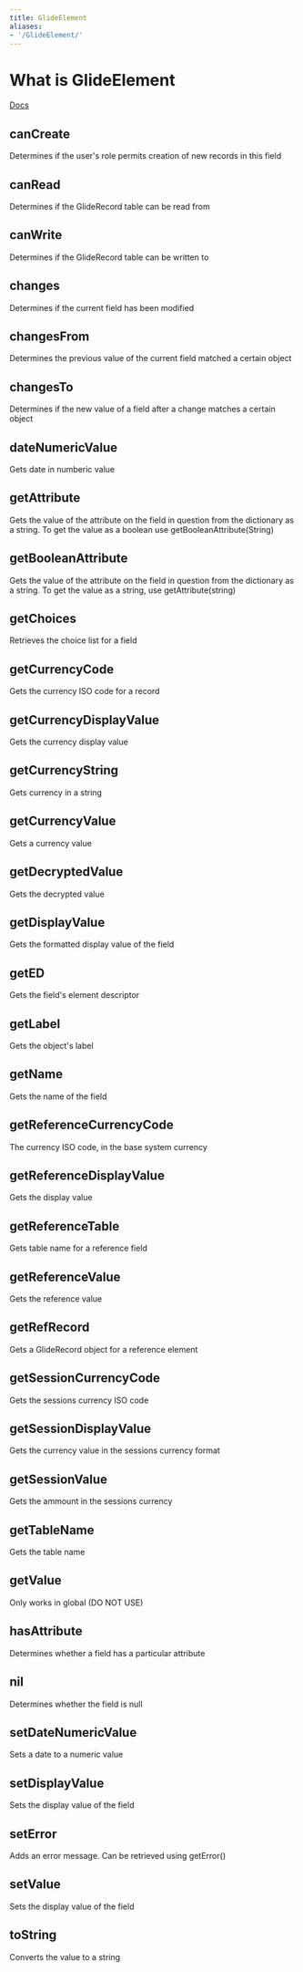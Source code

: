 ```yaml
---
title: GlideElement
aliases: 
- '/GlideElement/'
---
```


# What is GlideElement

[Docs](https://docs.servicenow.com/bundle/kingston-application-development/page/app-store/dev_portal/API_reference/glideElement/concept/c_GlideElementScopedAPI.html)

## canCreate

Determines if the user's role permits creation of new records in this
field

## canRead

Determines if the GlideRecord table can be read from

## canWrite

Determines if the GlideRecord table can be written to

## changes

Determines if the current field has been modified

## changesFrom

Determines the previous value of the current field matched a certain
object

## changesTo

Determines if the new value of a field after a change matches a certain
object

## dateNumericValue

Gets date in numberic value

## getAttribute

Gets the value of the attribute on the field in question from the
dictionary as a string. To get the value as a boolean use
getBooleanAttribute(String)

## getBooleanAttribute

Gets the value of the attribute on the field in question from the
dictionary as a string. To get the value as a string, use
getAttribute(string)

## getChoices

Retrieves the choice list for a field

## getCurrencyCode

Gets the currency ISO code for a record

## getCurrencyDisplayValue

Gets the currency display value

## getCurrencyString

Gets currency in a string

## getCurrencyValue

Gets a currency value

## getDecryptedValue

Gets the decrypted value

## getDisplayValue

Gets the formatted display value of the field

## getED

Gets the field's element descriptor

## getLabel

Gets the object's label

## getName

Gets the name of the field

## getReferenceCurrencyCode

The currency ISO code, in the base system currency

## getReferenceDisplayValue

Gets the display value

## getReferenceTable

Gets table name for a reference field

## getReferenceValue

Gets the reference value

## getRefRecord

Gets a GlideRecord object for a reference element

## getSessionCurrencyCode

Gets the sessions currency ISO code

## getSessionDisplayValue

Gets the currency value in the sessions currency format

## getSessionValue

Gets the ammount in the sessions currency

## getTableName

Gets the table name

## getValue

Only works in global (DO NOT USE)

## hasAttribute

Determines whether a field has a particular attribute

## nil

Determines whether the field is null

## setDateNumericValue

Sets a date to a numeric value

## setDisplayValue

Sets the display value of the field

## setError

Adds an error message. Can be retrieved using getError()

## setValue

Sets the display value of the field

## toString

Converts the value to a string

